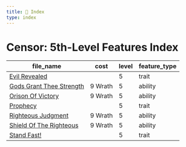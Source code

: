 ```yaml
---
title: 📑 Index
type: index
---
```


# Censor: 5th-Level Features Index

| file_name                                                  | cost    | level | feature_type |
| ---------------------------------------------------------- | ------- | ----- | ------------ |
| [Evil Revealed](Evil%20Revealed)                           |         | 5     | trait        |
| [Gods Grant Thee Strength](Gods%20Grant%20Thee%20Strength) | 9 Wrath | 5     | ability      |
| [Orison Of Victory](Orison%20Of%20Victory)                 | 9 Wrath | 5     | ability      |
| [Prophecy](Prophecy)                                       |         | 5     | trait        |
| [Righteous Judgment](Righteous%20Judgment)                 | 9 Wrath | 5     | ability      |
| [Shield Of The Righteous](Shield%20Of%20The%20Righteous)   | 9 Wrath | 5     | ability      |
| [Stand Fast!](Stand%20Fast%21)                             |         | 5     | trait        |

